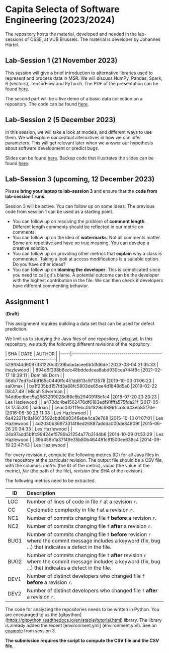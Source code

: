 # Capita Selecta of Software Engineering (2023/2024)

The repository hosts the material, developed and needed in the lab-sessions of CSSE,
at VUB Brussels. The material is developer by Johannes Härtel.

## Lab-Session 1 (21 November 2023)

This session will give a brief introduction to alternative libraries
used to represent and process data in MSR. We will discuss NumPy, Pandas, Spark, R (vectors), TensorFlow
and PyTorch. The PDF of the presentation can be found [here](session01/slides.pdf).

The second part will be a live demo of a basic data collection on a repository. The code
can be found [here](session01/src).


## Lab-Session 2 (5 December 2023)

In this session, we will take a look at models, and different ways to use them. We will explore conceptual alternatives
in how we can infer parameters. This will get relevant later when we answer our hypothesis about software development or predict bugs.

Slides can be found [here](session02/slides.pdf).
Backup code that illustrates the slides can be found [here](session02/src).

## Lab-Session 3 (upcoming, 12 December 2023)

Please **bring your laptop to lab-session 3** and ensure that the **code from lab-session 1 runs**.

Session 3 will be active. You can follow up on some ideas. The previous code from session 1 can be used as a starting point.
- You can follow up on resolving the problem of **comment length**. Different length comments should be reflected in our metric on comments.
- You can follow up on the idea of **watermarks**. Not all comments matter. Some are repetitive and have no true meaning. You can develop a creative solution.
- You can follow up on providing other metrics that **explain** why a class is commented. Taking a look at access modifications is a suitable option. Do you have other ideas?
- You can follow up on **blaming the developer**. This is complicated since you need to call git's blame. A potential outcome can be the developer with the highest contribution in the file. We can then check if developers have different commenting behavior.

## Assignment 1

(**Draft**)

This assignment requires building a data set that can be used for defect prediction.

We limit us to studying the Java files of one repository, [jwtk/jjwt](https://github.com/jwtk/jjwt).
In this repository, we study the following different revisions of the repository.

| SHA  | DATE        | AUTHOR                                                |
|-----|:---------------------------------------------------------------------|
| 529f04dd9097331220c3239bdadacee6b1dfd6de |2023-08-04 21:35:33 | lhazlewood |
| 894d6f298b6edc48bddedeaa8abd930cea744f9c |2021-02-17 19:39:11 | Dominik Dorn |
| 56db77ed7e4b9165c0440ffc451dd813c9713578 |2019-10-03 01:06:23 | sal0max |
| ba1f235bd157fd3a68fc5803de65ee4d1848d5a0 |2019-02-22 08:47:49 | Micah Silverman |
| 54ddbedbec5a2563209028d86e5b294091f8e1c4 |2018-07-20 23:23:23 | Les Hazlewood |
| a473dc4be1562476df6183edf91fffa575fda21f |2017-05-13 17:55:00 | aadrian |
| ceac032f11ebc0bf829c68961ca3c643eb85f70e |2016-06-30 23:11:08 | Les Hazlewood |
| 6a422211c8a16013592cbd88d0346ebe4ca3e788 |2015-10-13 01:07:01 | Les Hazlewood |
| 4d2080b36973314f8ed26887addda000de84809f |2015-06-26 20:34:33 | Les Hazlewood |
| 34a97add5b1fc99424ef5789a21254a77b3144b6 |2014-10-29 01:53:29 | Les Hazlewood |
| 39b456b1a37f49e35b80b464481c81500ee638c4 |2014-09-19 23:47:43 | Les Hazlewood |

For every revision `r`, compute the following metrics (ID) for all Java files in the repository at the particular revision.
The output file should be a CSV file, with the columns: *metric* (the ID of the metric), *value* (the value of the metric),
*file* (the path of the file), *revision* (the SHA of the revision).

The following metrics need to be extracted.

| ID  | Description                                                               |
|-----|:--------------------------------------------------------------------------|
| LOC | Number of lines of code in file `f` at a revision `r`. |
| CC  | Cyclomatic complexity in file `f` at a revision `r`. |
| NC1  | Number of commits changing file `f` **before** a revision `r`. |
| NC2  | Number of commits changing file `f` **after** a revision `r`.|
| BUG1 | Number of commits changing file `f` **before** revision `r` where the commit message includes a keyword (fix, bug ...) that indicates a defect in the file.|
| BUG2 | Number of commits changing file `f` **after** revision `r` where the commit message includes a keyword (fix, bug ...) that indicates a defect in the file.|
| DEV1 | Number of distinct developers who changed file `f` **before** a revision `r`.|
| DEV2 | Number of distinct developers who changed file `f` **after** a revision `r`.|

The code for analyzing the repositories needs to be written in Python. You are 
encouraged to us the [gitpython] (https://gitpython.readthedocs.io/en/stable/tutorial.html) library.
The library is already added the recent [environment.yml] (environment.yml).
See an [example](session03/src/example_gitpython.py) from session 3.

**The submission requires the script to compute the CSV file and the CSV file.**
